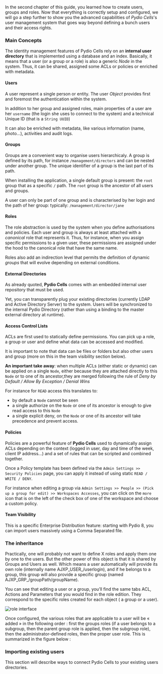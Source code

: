 
In the second chapter of this guide, you learned how to create users, groups and roles.
Now that everything is correctly setup and configured, we will go a step further to show you the advanced capabilities of *Pydio Cells*'s user management system that goes way beyond defining a bunch users and their access rights. 


### Main Concepts
 
The identity management features of Pydio Cells rely on an **internal user directory** that is implemented using a database and an index.
Basically, it means that a user (or a group or a role) is also a generic *Node* in the system. 
Thus, it can be shared, assigned some ACLs or policies or enriched with metadata.

#### Users

A user represent a single person or entity. The user _Object_ provides first and foremost the authentication within the system. 

In addition to her group and assigned roles, main properties of a user are her `username` (the login she uses to connect to the system) and a technical Unique ID (that is a `String UUID`) 

It can also be enriched with metadata, like various information (name, photo...), activities and audit logs.

#### Groups

Groups are a convenient way to organise users hierarchicaly.
A group is defined by its path, for instance `/management/directors` and can be nested under another group. The unique identifier of a group is the last part of its path.

When installing the application, a single default group is present: the `root` group that as a specific `/` path. The `root` group is the ancestor of all users and groups.

A user can only be part of one group and is characterised by her login and the path of her group: typically:  `/management/director/jane`

#### Roles

The role abstraction is used by the system when you define authorisations and policies. Each user and group is always at least attached with a _canonical_ role that represents it.
Thus, for instance, when you assign specific permissions to a given user, these permissions are assigned under the hood to the canonical role that have the same name.

Roles also add an indirection level that permits the definition of dynamic _groups_ that will evolve depending on external conditions.

#### External Directories

As already quoted, **Pydio Cells** comes with an embedded internal user repository that must be used.

Yet, you can transparently plug your existing directories (currently LDAP and Active Directory Server) to the system. Users will be synchronized to the internal Pydio Directory (rather than using a binding to the master external directory at runtime). 

#### Access Control Lists

ACLs are first used to statically define permissions. You can pick up a role, a group or user and define what data can be accessed and modified.

It is important to note that data can be files or folders but also other users and group (more on this in the team visibility section below).

**An important take away**: when multiple ACLs (either static or dynamic) can be applied on a single `Node`, either because they are attached directly to this `Node` or to one of its ancestor,they are merged following the rule of _Deny by Default / Allow By Exception / Denial Wins_

For instance for `READ` access this translates to:

- by default a `Node` cannot be seen
- a single authorize on the `Node` or one of its ancestor is enough to give read access to this `Node`
- a single explicit deny, on the `Node` or one of its ancestor will take precedence and prevent access.
 
#### Policies

Policies are a powerful feature of **Pydio Cells** used to dynamically assign ACLs depending on the context (logged in user, day and time of the week, client IP address...) and a set of rules that can be scripted and combined together.

Once a Policy template has been defined via the `Admin Settings >> Security Policies` page, you can apply it instead of using static `READ / WRITE / DENY`.

For instance when editing a group via `Admin Settings >> People >> (Pick up a group for edit) >> Workspaces Accesses`, you can click on the `more` icon that is on the left of the check box of one of the workspace and choose a custom policy.

#### Team Visibility





This is a specific Enterprise Distribution feature: starting with Pydio 8, you can import users massively using a Comma Separated file.

### The inheritance

Practically, one will probably not want to define X roles and apply them one by one to the users. But the other power of this object is that it is shared by Groups and Users as well. Which means a user automatically will provide its own role (internally name AJXP_USER_/userlogin), and if he belongs to a group, this group will also provide a specific group (named AJXP_GRP_/groupPath/groupName).

You can see that editing a user or a group, you’ll find the same tabs ACL, Actions and Parameters that you would find in the role edition. They correspond to the specific roles created for each object ( a group or a user).

![role interface](/image/4_access_control_and_security/roles_interface.png)

Once configured, the various roles that are applicable to a user will be « added » in the following order : first the groups roles (if a user belongs to a subgroup, then the parent group role is applied, then the subgroup role), then the administrator-defined roles, then the proper user role. This is summarized in the figure below :

### Importing existing users

This section will describe ways to connect Pydio Cells to your existing users directories.
